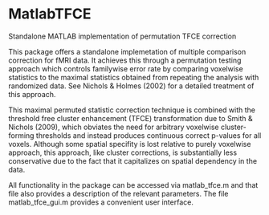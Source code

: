 # MatlabTFCE
Standalone MATLAB implementation of permutation TFCE correction

This package offers a standalone implemetation of multiple comparison
correction for fMRI data. It achieves this through a permutation testing
approach which controls familywise error rate by comparing voxelwise
statistics to the maximal statistics obtained from repeating the analysis
with randomized data. See Nichols & Holmes (2002) for a detailed
treatment of this approach. 

This maximal permuted statistic correction technique is combined
with the threshold free cluster enhancement (TFCE) transformation due to
Smith & Nichols (2009), which obviates the need for arbitrary voxelwise
cluster-forming thresholds and instead produces continuous correct
p-values for all voxels. Although some spatial specifity is lost
relative to purely voxelwise approach, this approach, like cluster
corrections, is substantially less conservative due to the fact that
it capitalizes on spatial dependency in the data.

All functionality in the package can be accessed via matlab_tfce.m and
that file also provides a description of the relevant parameters. The
file matlab_tfce_gui.m provides a convenient user interface.
